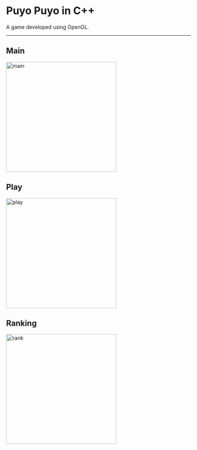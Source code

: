 # Puyo Puyo in C++
A game developed using OpenGL.

---
## Main
<img src="assets/puyo_main" width="300" alt="main">

## Play
<img src="assets/puyo_play" width="300" alt="play">

## Ranking
<img src="assets/puyo_rank" width="300" alt="rank">
